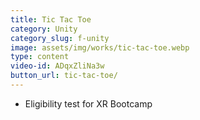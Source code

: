 ```yaml
---
title: Tic Tac Toe
category: Unity
category_slug: f-unity
image: assets/img/works/tic-tac-toe.webp
type: content
video-id: ADqxZliNa3w
button_url: tic-tac-toe/
---
```

* Eligibility test for XR Bootcamp
